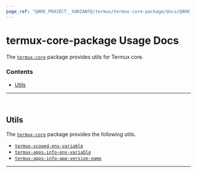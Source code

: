 ```yaml
---
page_ref: "@ARK_PROJECT__VARIANT@/termux/termux-core-package/docs/@ARK_DOC__VERSION@/usage/index.md"
---
```


# termux-core-package Usage Docs

<!-- @ARK_DOCS__HEADER_PLACEHOLDER@ -->

The [`termux-core`](https://github.com/termux/termux-core-package) package provides utils for Termux core.

### Contents

- [Utils](#utils)

---

&nbsp;





## Utils

The [`termux-core`](https://github.com/termux/termux-core-package) package provides the following utils.

- [`termux-scoped-env-variable`](utils/termux-scoped-env-variable.md)
- [`termux-apps-info-env-variable`](utils/termux-apps-info-env-variable.md)
- [`termux-apps-info-app-version-name`](utils/termux-apps-info-app-version-name.md)

---

&nbsp;
